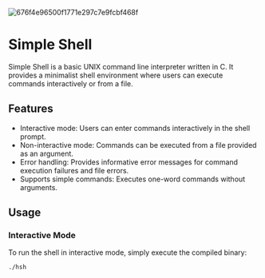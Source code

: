 ![676f4e96500f1771e297c7e9fcbf468f](https://github.com/will6z/holbertonschool-simple_shell/assets/155671125/fa5d8826-bb6d-439f-afa0-174185c449f1)

# Simple Shell
Simple Shell is a basic UNIX command line interpreter written in C. It provides a minimalist shell environment where users can execute commands interactively or from a file.

## Features
- Interactive mode: Users can enter commands interactively in the shell prompt.
- Non-interactive mode: Commands can be executed from a file provided as an argument.
- Error handling: Provides informative error messages for command execution failures and file errors.
- Supports simple commands: Executes one-word commands without arguments.

## Usage
### Interactive Mode
To run the shell in interactive mode, simply execute the compiled binary:
```bash
./hsh

